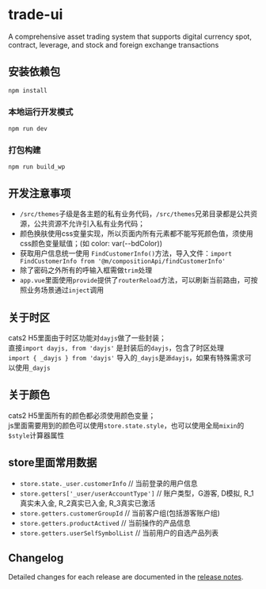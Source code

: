 # trade-ui

A comprehensive asset trading system that supports digital currency spot, contract, leverage, and stock and foreign exchange transactions

## 安装依赖包
```
npm install
```

### 本地运行开发模式
```
npm run dev
```

### 打包构建
```
npm run build_wp
```


## 开发注意事项

- `/src/themes`子级是各主题的私有业务代码，`/src/themes`兄弟目录都是公共资源，公共资源不允许引入私有业务代码；
- 颜色换肤使用css变量实现，所以页面内所有元素都不能写死颜色值，须使用css颜色变量赋值；(如 color: var(--bdColor))
- 获取用户信息统一使用 `FindCustomerInfo()`方法，导入文件：`import FindCustomerInfo from '@m/compositionApi/findCustomerInfo'`
- 除了密码之外所有的呼输入框需做`trim`处理
- `app.vue`里面使用`provide`提供了`routerReload`方法，可以刷新当前路由，可按照业务场景通过`inject`调用

## 关于时区

cats2 H5里面由于时区功能对`dayjs`做了一些封装；   
直接`import dayjs, from 'dayjs'` 是封装后的`dayjs`，包含了时区处理   
`import { _dayjs } from 'dayjs'` 导入的`_dayjs`是`源dayjs`，如果有特殊需求可以使用`_dayjs`

## 关于颜色

cats2 H5里面所有的颜色都必须使用颜色变量；   
js里面需要用到的颜色可以使用`store.state.style`，也可以使用全局`mixin`的 `$style`计算器属性

## store里面常用数据
- `store.state._user.customerInfo` // 当前登录的用户信息
- `store.getters['_user/userAccountType']` // 账户类型，G游客, D模拟, R_1真实未入金, R_2真实已入金, R_3真实已激活
- `store.getters.customerGroupId` // 当前客户组(包括游客账户组)
- `store.getters.productActived` // 当前操作的产品信息
- `store.getters.userSelfSymbolList` // 当前用户的自选产品列表




## Changelog
Detailed changes for each release are documented in the [release notes](CHANGELOG.md).
